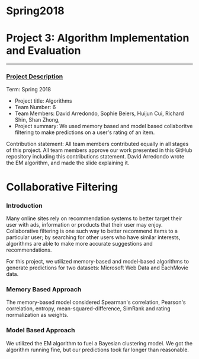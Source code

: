 # Spring2018


# Project 3: Algorithm Implementation and Evaluation

----


### [Project Description](./doc/project3_desc.md)

Term: Spring 2018

+ Project title: Algorithms
+ Team Number: 6
+ Team Members: David Arredondo, Sophie Beiers, Huijun Cui,	Richard Shin, Shan Zhong,
+ Project summary: We used memory based and model based collaboritve filtering to make predictions on a user's rating of an item. 

Contribution statement: All team members contributed equally in all stages of this project. All team members approve our work presented in this GitHub repository including this contributions statement. David Arredondo wrote the EM algorithm, and made the slide explaining it.


# Collaborative Filtering

### Introduction

Many online sites rely on recommendation systems to better target their user with ads, information or products that their user may enjoy. Collaborative filtering is one such way to better recommend items to a particular user; by searching for other users who have similar interests, algorithms are able to make more accurate suggestions and recommendations. 


For this project, we utilized memory-based and model-based algorithms to generate predictions for two datasets: Microsoft Web Data and EachMovie data. 

### Memory Based Approach

The memory-based model considered Spearman's correlation, Pearson's correlation, entropy, mean-squared-difference, SimRank and rating normalization as weights.

### Model Based Approach

We utilized the EM algorithm to fuel a Bayesian clustering model. We got the algorithm running fine, but our predictions took far longer than reasonable.
